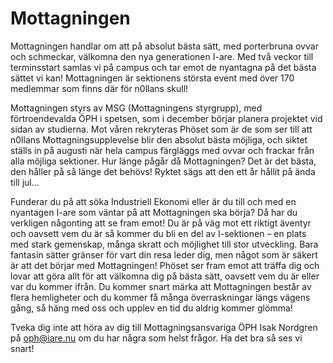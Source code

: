 # Mottagningen

Mottagningen handlar om att på absolut bästa sätt, med porterbruna ovvar och schmeckar, välkomna den nya generationen I-are. Med två veckor till terminsstart samlas vi på campus och tar emot de nyantagna på det bästa sättet vi kan! Mottagningen är sektionens största event med över 170 medlemmar som finns där för n0llans skull!

Mottagningen styrs av MSG (Mottagningens styrgrupp), med förtroendevalda ÖPH i spetsen, som i december börjar planera projektet vid sidan av studierna. Mot våren rekryteras Phöset som är de som ser till att n0llans Mottagningsupplevelse blir den absolut bästa möjliga, och siktet ställs in på augusti när hela campus färgläggs med ovvar och frackar från alla möjliga sektioner. Hur länge pågår då Mottagningen? Det är det bästa, den håller på så länge det behövs! Ryktet sägs att den ett år hållit på ända till jul...

Funderar du på att söka Industriell Ekonomi eller är du till och med en nyantagen I-are som väntar på att Mottagningen ska börja? Då har du verkligen någonting att se fram emot! Du är på väg mot ett riktigt äventyr och oavsett vem du är så kommer du bli en del av I-sektionen – en plats med stark gemenskap, många skratt och möjlighet till stor utveckling. Bara fantasin sätter gränser för vart din resa leder dig, men något som är säkert är att det börjar med Mottagningen! Phöset ser fram emot att träffa dig och lovar att göra allt för att välkomna dig på bästa sätt, oavsett vem du är eller var du kommer ifrån. Du kommer snart märka att Mottagningen består av flera hemligheter och du kommer få många överraskningar längs vägens gång, så häng med oss och upplev en tid du aldrig kommer glömma!

Tveka dig inte att höra av dig till Mottagningsansvariga ÖPH Isak Nordgren på oph@iare.nu om du har några som helst frågor. Ha det bra så ses vi snart!

